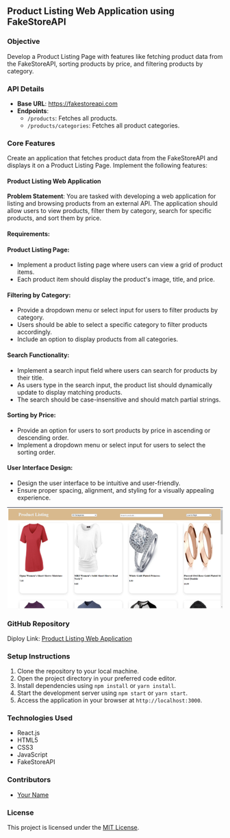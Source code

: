 ## Product Listing Web Application using FakeStoreAPI

### Objective
Develop a Product Listing Page with features like fetching product data from the FakeStoreAPI, sorting products by price, and filtering products by category.

### API Details
- **Base URL**: https://fakestoreapi.com
- **Endpoints**:
  - `/products`: Fetches all products.
  - `/products/categories`: Fetches all product categories.

### Core Features
Create an application that fetches product data from the FakeStoreAPI and displays it on a Product Listing Page. Implement the following features:

#### Product Listing Web Application
**Problem Statement**: You are tasked with developing a web application for listing and browsing products from an external API. The application should allow users to view products, filter them by category, search for specific products, and sort them by price.

#### Requirements:
#### Product Listing Page:
- Implement a product listing page where users can view a grid of product items.
- Each product item should display the product's image, title, and price.

#### Filtering by Category:
- Provide a dropdown menu or select input for users to filter products by category.
- Users should be able to select a specific category to filter products accordingly.
- Include an option to display products from all categories.

#### Search Functionality:
- Implement a search input field where users can search for products by their title.
- As users type in the search input, the product list should dynamically update to display matching products.
- The search should be case-insensitive and should match partial strings.

#### Sorting by Price:
- Provide an option for users to sort products by price in ascending or descending order.
- Implement a dropdown menu or select input for users to select the sorting order.

#### User Interface Design:
- Design the user interface to be intuitive and user-friendly.
- Ensure proper spacing, alignment, and styling for a visually appealing experience.

![Product Listing Page](listing.png)

### GitHub Repository
Diploy Link: [Product Listing Web Application](https://product-listing-web-appliction.netlify.app/)

### Setup Instructions
1. Clone the repository to your local machine.
2. Open the project directory in your preferred code editor.
3. Install dependencies using `npm install` or `yarn install`.
4. Start the development server using `npm start` or `yarn start`.
5. Access the application in your browser at `http://localhost:3000`.

### Technologies Used
- React.js
- HTML5
- CSS3
- JavaScript
- FakeStoreAPI

### Contributors
- [Your Name](https://github.com/mihirdas77)

### License
This project is licensed under the [MIT License](LICENSE).